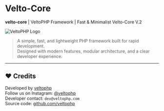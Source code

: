 # Velto-Core

**velto-core** | VeltoPHP Framework | Fast & Minimalist Velto-Core V.2

![VeltoPHP Logo](https://res.cloudinary.com/drbowe2hn/image/upload/v1750857194/VeltoPHP2_la6xfv.png)

> A simple, fast, and lightweight PHP framework built for rapid development.  
> Designed with modern features, modular architecture, and a clear developer experience.

---

## ❤️ Credits

Developed by [veltophp](https://veltophp.com)  
Follow us on Instagram: [@veltophp](https://instagram.com/veltophp)  
Developer contact: `dev@veltophp.com`  
Source code: [github.com/veltophp](https://github.com/veltophp)